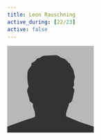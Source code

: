 ```yaml
---
title: Leon Rauschning
active_during: [22/23]
active: false
---
```

![Leon Rauschning](/assets/images/bio-photo.jpg)
